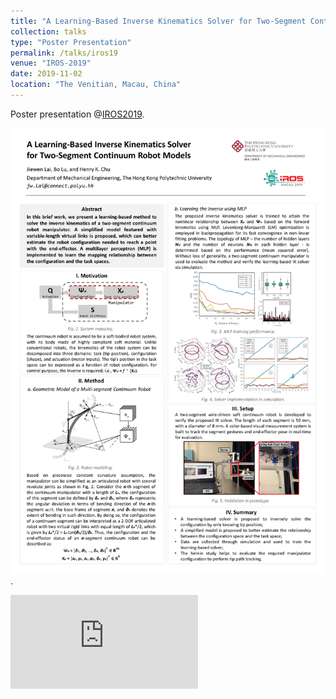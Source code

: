 ```yaml
---
title: "A Learning-Based Inverse Kinematics Solver for Two-Segment Continuum Robot Models"
collection: talks
type: "Poster Presentation"
permalink: /talks/iros19
venue: "IROS-2019"
date: 2019-11-02
location: "The Venitian, Macau, China"
---
```


Poster presentation @[IROS2019](https://www.iros2019.org/).


![exp](/files/irosposter.png).


<embed src="https://samlaipolyu.github.io/files/IROS2019_poster.pdf" type="application/pdf" />
